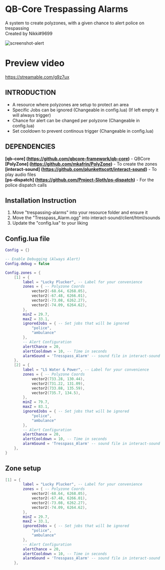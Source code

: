 # QB-Core Trespassing Alarms
A system to create polyzones, with a given chance to alert police on trespassing  
Created by Nikki#9699

![screenshot-alert](https://i.gyazo.com/14efab35c06823a4916b8cbde337bd43.png)

# Preview video

https://streamable.com/g9z7ux

## INTRODUCTION

- A resource where polyzones are setup to protect an area
- Specific Jobs can be ignored (Changeable in config.lua) (If left empty it will always trigger)
- Chance for alert can be changed per polyzone (Changeable in config.lua)
- Set cooldown to prevent continous trigger (Changeable in config.lua)

## DEPENDENCIES
**[qb-core] (https://github.com/qbcore-framework/qb-core)** - QBCore  
**[PolyZone] (https://github.com/mkafrin/PolyZone)** - To create the zones  
**[interact-sound] (https://github.com/plunkettscott/interact-sound)** - To play audio files  
**[ps-dispatch] (https://github.com/Project-Sloth/ps-dispatch)** - For the police dispatch calls  


## Installation Instruction

1. Move "trespassing-alarms" into your resource folder and ensure it
2. Move the "Tresspass_Alarm.ogg" into interact-sound/client/html/sounds
3. Update the "config.lua" to your liking

## Config.lua file
```lua
Config = {}

-- Enable Debugging (Always Alert)
Config.debug = false

Config.zones = {
    [1] = {
        label = "Lucky Plucker", -- Label for your convenience
        zones = { -- Polyzone Coords
            vector2(-68.64, 6268.05),
            vector2(-67.48, 6266.01),
            vector2(-73.08, 6262.27),
            vector2(-74.09, 6264.62),
        },
        minZ = 29.7,
        maxZ = 33.1,
        ignoredJobs = { -- Set jobs that will be ignored
            "police",
            "ambulance"
        },
        -- Alert Configuration
        alertChance = 20,
        alertCooldown = 10, -- Time in seconds
        alarmSound = 'Tresspass_Alarm' -- sound file in interact-sound
    },
    [2] = {
        label = "LS Water & Power", -- Label for your convenience
        zones = { -- Polyzone Coords
            vector2(733.28, 130.44),
            vector2(731.22, 131.09),
            vector2(733.88, 135.59),
            vector2(735.7, 134.5),
        },
        minZ = 79.7,
        maxZ = 83.1,
        ignoredJobs = { -- Set jobs that will be ignored
            "police",
            "ambulance"
        },
        -- Alert Configuration
        alertChance = 20,
        alertCooldown = 10, -- Time in seconds
        alarmSound = 'Tresspass_Alarm' -- sound file in interact-sound
    },
}
```

## Zone setup
```lua
[1] = {
        label = "Lucky Plucker", -- Label for your convenience
        zones = { -- Polyzone Coords
            vector2(-68.64, 6268.05),
            vector2(-67.48, 6266.01),
            vector2(-73.08, 6262.27),
            vector2(-74.09, 6264.62),
        },
        minZ = 29.7,
        maxZ = 33.1,
        ignoredJobs = { -- Set jobs that will be ignored
            "police",
            "ambulance"
        },
        -- Alert Configuration
        alertChance = 20,
        alertCooldown = 10, -- Time in seconds
        alarmSound = 'Tresspass_Alarm' -- sound file in interact-sound
    },
  ```
